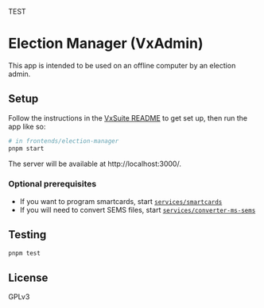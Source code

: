 TEST

# Election Manager (VxAdmin)

This app is intended to be used on an offline computer by an election admin.

## Setup

Follow the instructions in the [VxSuite README](../../README.md) to get set up,
then run the app like so:

```sh
# in frontends/election-manager
pnpm start
```

The server will be available at http://localhost:3000/.

### Optional prerequisites

- If you want to program smartcards, start
  [`services/smartcards`](../../services/smartcards)
- If you will need to convert SEMS files, start
  [`services/converter-ms-sems`](../../services/converter-ms-sems)

## Testing

```sh
pnpm test
```

## License

GPLv3
